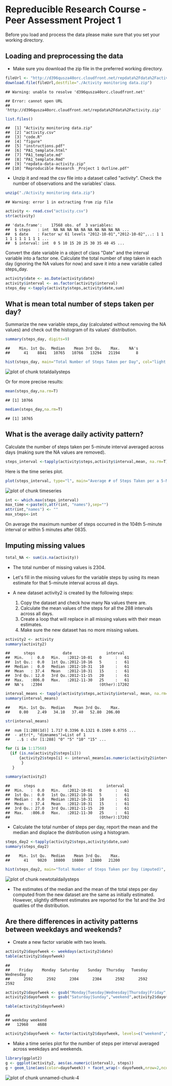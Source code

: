 Repreducible Research Course - Peer Assessment Project 1
========================================================

Before you load and process the data please make sure that you set your working directory. 

## Loading and preprocessing the data

- Make sure you download the zip file in the preferred working directory.


```r
fileUrl <- "http://d396qusza40orc.cloudfront.net/repdata%2Fdata%2Factivity.zip"
download.file(fileUrl,destfile="./Activity monitoring data.zip") 
```

```
## Warning: unable to resolve 'd396qusza40orc.cloudfront.net'
```

```
## Error: cannot open URL
## 'http://d396qusza40orc.cloudfront.net/repdata%2Fdata%2Factivity.zip'
```

```r
list.files()
```

```
##  [1] "Activity monitoring data.zip"                
##  [2] "activity.csv"                                
##  [3] "code.R"                                      
##  [4] "figure"                                      
##  [5] "instructions.pdf"                            
##  [6] "PA1_template.html"                           
##  [7] "PA1_template.md"                             
##  [8] "PA1_template.Rmd"                            
##  [9] "repdata-data-activity.zip"                   
## [10] "Reproducible Research _Project 1 Outline.pdf"
```

- Unzip it and read the csv file into a dataset called "activity". Check the number of observations and the variables' class.


```r
unzip("./Activity monitoring data.zip")
```

```
## Warning: error 1 in extracting from zip file
```

```r
activity <- read.csv("activity.csv")
str(activity)
```

```
## 'data.frame':	17568 obs. of  3 variables:
##  $ steps   : int  NA NA NA NA NA NA NA NA NA NA ...
##  $ date    : Factor w/ 61 levels "2012-10-01","2012-10-02",..: 1 1 1 1 1 1 1 1 1 1 ...
##  $ interval: int  0 5 10 15 20 25 30 35 40 45 ...
```

Convert the date variable in a object of class "Date" and the interval variable into a factor one. Calculate the total number of step taken in each day (ignoring the NA values for now) and save it into a new variable called steps_day.


```r
activity$date <- as.Date(activity$date)
activity$interval <- as.factor(activity$interval)
steps_day <-tapply(activity$steps,activity$date,sum)
```

## What is mean total number of steps taken per day?

Summarize the new variable steps_day (calculated without removing the NA values) and check out the histogram of its values' distribution.


```r
summary(steps_day, digits=9)
```

```
##    Min. 1st Qu.  Median    Mean 3rd Qu.    Max.    NA's 
##      41    8841   10765   10766   13294   21194       8
```

```r
hist(steps_day, main="Total Number of Steps Taken per Day", col="light blue", xlab="Steps per Day")
```

![plot of chunk totaldailysteps](figure/totaldailysteps.png) 

Or for more precise results:


```r
mean(steps_day,na.rm=T)
```

```
## [1] 10766
```

```r
median(steps_day,na.rm=T)
```

```
## [1] 10765
```


## What is the average daily activity pattern?

Calculate the number of steps taken per 5-minute interval averaged across days (making sure the NA values are removed).


```r
steps_interval <-tapply(activity$steps,activity$interval,mean, na.rm=T)
```

Here is the time series plot.

```r
plot(steps_interval, type="l", main="Average # of Steps Taken per a 5-Minute Interval", xlab="5-minute interval identifier", ylab="Average # of steps taken")
```

![plot of chunk timeseries](figure/timeseries.png) 


```r
int <- which.max(steps_interval)
max_time <-paste(0,attr(int, "names"),sep="")
attr(int,"names") <- ""
max_steps<-int
```

On average the maximum number of steps occurred in the 104th 5-minute interval or within 5 minutes after 0835.

## Imputing missing values


```r
total_NA <- sum(is.na(activity))
```
- The total number of missing values is 2304.

- Let's fill in the missing values for the variable steps by using its mean estimate for that 5-minute interval across all days. 

- A new dataset activity2 is created by the following steps:
  1. Copy the dataset and check how many Na values there are.
  2. Calculate the mean values of the steps for all the 288 intervals across all days. 
  3. Create a loop that will replace in all missing values with their mean estimates.
  4. Make sure the new dataset has no more missing values.
 

```r
activity2 <- activity
summary(activity2)
```

```
##      steps            date               interval    
##  Min.   :  0.0   Min.   :2012-10-01   0      :   61  
##  1st Qu.:  0.0   1st Qu.:2012-10-16   5      :   61  
##  Median :  0.0   Median :2012-10-31   10     :   61  
##  Mean   : 37.4   Mean   :2012-10-31   15     :   61  
##  3rd Qu.: 12.0   3rd Qu.:2012-11-15   20     :   61  
##  Max.   :806.0   Max.   :2012-11-30   25     :   61  
##  NA's   :2304                         (Other):17202
```

```r
interval_means <- tapply(activity$steps,activity$interval, mean, na.rm=T)
summary(interval_means)
```

```
##    Min. 1st Qu.  Median    Mean 3rd Qu.    Max. 
##    0.00    2.49   34.10   37.40   52.80  206.00
```

```r
str(interval_means)
```

```
##  num [1:288(1d)] 1.717 0.3396 0.1321 0.1509 0.0755 ...
##  - attr(*, "dimnames")=List of 1
##   ..$ : chr [1:288] "0" "5" "10" "15" ...
```

```r
for (i in 1:17568) 
  {if (is.na(activity2$steps[i])) 
      {activity2$steps[i] <- interval_means[as.numeric(activity2$interval[i])]
       }
   }

summary(activity2)
```

```
##      steps            date               interval    
##  Min.   :  0.0   Min.   :2012-10-01   0      :   61  
##  1st Qu.:  0.0   1st Qu.:2012-10-16   5      :   61  
##  Median :  0.0   Median :2012-10-31   10     :   61  
##  Mean   : 37.4   Mean   :2012-10-31   15     :   61  
##  3rd Qu.: 27.0   3rd Qu.:2012-11-15   20     :   61  
##  Max.   :806.0   Max.   :2012-11-30   25     :   61  
##                                       (Other):17202
```

- Calculate the total number of steps per day, report the mean and the median and displace the distribution using a histogram.


```r
steps_day2 <-tapply(activity2$steps,activity$date,sum)
summary(steps_day2)
```

```
##    Min. 1st Qu.  Median    Mean 3rd Qu.    Max. 
##      41    9820   10800   10800   12800   21200
```

```r
hist(steps_day2, main="Total Number of Steps Taken per Day (imputed)", col="orange", xlab="Steps per Day (imputed values")
```

![plot of chunk newtotaldailysteps](figure/newtotaldailysteps.png) 

- The estimates of the median and the mean of the total steps per day computed from the new dataset are the same as initially estimated. However, slightly different estimates are reported for the 1st and the 3rd quatiles of the distribution.

## Are there differences in activity patterns between weekdays and weekends?

- Create a new factor variable with two levels.

```r
activity2$dayofweek <- weekdays(activity2$date)
table(activity2$dayofweek)
```

```
## 
##    Friday    Monday  Saturday    Sunday  Thursday   Tuesday Wednesday 
##      2592      2592      2304      2304      2592      2592      2592
```

```r
activity2$dayofweek <- gsub("Monday|Tuesday|Wednesday|Thursday|Friday","weekday",activity2$dayofweek)
activity2$dayofweek <- gsub("Saturday|Sunday","weekend",activity2$dayofweek)

table(activity2$dayofweek)
```

```
## 
## weekday weekend 
##   12960    4608
```

```r
activity2$dayofweek <- factor(activity2$dayofweek, levels=c("weekend","weekday"))
```

- Make a time series plot for the number of steps per interval averaged across weekdays and weekends. 


```r
library(ggplot2)
g <- ggplot(activity2, aes(as.numeric(interval), steps))
g + geom_line(aes(color=dayofweek)) + facet_wrap(~ dayofweek,nrow=2,ncol=1) + labs(x="Interval",y="Number of steps")
```

![plot of chunk unnamed-chunk-4](figure/unnamed-chunk-4.png) 

